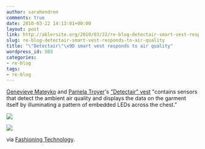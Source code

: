 ```yaml
---
author: sarahendren
comments: true
date: 2010-03-22 14:13:01+00:00
layout: post
link: http://ablersite.org/2010/03/22/re-blog-detectair-smart-vest-responds-to-air-quality/
slug: re-blog-detectair-smart-vest-responds-to-air-quality
title: "\"Detectair\"\x9D smart vest responds to air quality"
wordpress_id: 503
categories:
- re-blog
tags:
- re-blog
---
```


[Genevieve Mateyko](http://www.fashioningtech.com/profile/GenevieveMateyko) and [Pamela Troyer](http://www.pamela.troyer.me/)'s ["Detectair" vest](http://www.fashioningtech.com/profiles/blogs/detectair-an-ecowearable-that) "contains sensors that detect the ambient air quality and displays the data on the garment itself by illuminating a pattern of embedded LEDs across the chest."

[![](http://ablersite.files.wordpress.com/2010/03/detectair.jpg)](http://ablersite.files.wordpress.com/2010/03/detectair.jpg)

[![](http://ablersite.files.wordpress.com/2010/03/detectair01.jpg)](http://ablersite.files.wordpress.com/2010/03/detectair01.jpg)

via [Fashioning Technology](http://www.fashioningtech.com/profiles/blogs/detectair-an-ecowearable-that).
